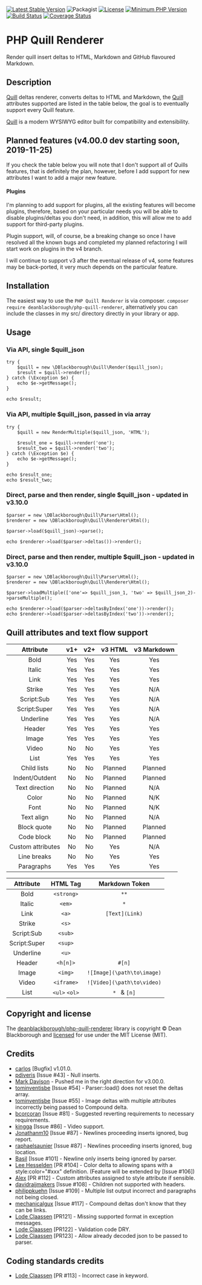 [![Latest Stable Version](https://img.shields.io/packagist/v/deanblackborough/php-quill-renderer.svg?style=flat-square)](https://packagist.org/packages/deanblackborough/php-quill-renderer)
![Packagist](https://img.shields.io/packagist/dt/deanblackborough/php-quill-renderer.svg)
[![License](https://img.shields.io/badge/license-MIT-blue.svg)](https://github.com/deanblackborough/php-quill-renderer/blob/master/LICENSE)
[![Minimum PHP Version](https://img.shields.io/badge/php->=7.1-8892BF.svg)](https://php.net/)
[![Build Status](https://travis-ci.org/deanblackborough/php-quill-renderer.svg?branch=master)](https://travis-ci.org/deanblackborough/php-quill-renderer)
[![Coverage Status](https://coveralls.io/repos/github/deanblackborough/php-quill-renderer/badge.svg?branch=master)](https://coveralls.io/github/deanblackborough/php-quill-renderer?branch=master)

# PHP Quill Renderer

Render quill insert deltas to HTML, Markdown and GitHub flavoured Markdown.

## Description

[Quill](https://github.com/quilljs/quill)  deltas renderer, converts deltas to HTML and Markdown, the [Quill](https://github.com/quilljs/quill) attributes 
supported are listed in the table below, the goal is to eventually support every Quill feature.

[Quill](https://github.com/quilljs/quill) is a modern WYSIWYG editor built for compatibility and extensibility.

## Planned features (v4.00.0 dev starting soon, 2019-11-25)

If you check the table below you will note that I don't support all of Quills 
features, that is definitely the plan, however, before I add support for new 
attributes I want to add a major new feature.

#### Plugins

I'm planning to add support for plugins, all the existing features will become 
plugins, therefore, based on your particular needs you will be able to disable plugins/deltas 
you don't need, in addition, this will allow me to add support for third-party plugins.

Plugin support, will, of course, be a breaking change so once I have resolved all 
the known bugs and completed my planned refactoring I will start work on plugins 
in the v4 branch. 

I will continue to support v3 after the eventual release of v4, some features may 
be back-ported, it very much depends on the particular feature. 

## Installation
 
The easiest way to use the `PHP Quill Renderer` is via composer. 
```composer require deanblackborough/php-quill-renderer```, 
alternatively you can include the classes in my src/ directory directly in your 
library or app.

## Usage

### Via API, single $quill_json
```
try {
    $quill = new \DBlackborough\Quill\Render($quill_json);
    $result = $quill->render();
} catch (\Exception $e) {
    echo $e->getMessage();
}

echo $result;
```

### Via API, multiple $quill_json, passed in via array

```
try {
    $quill = new RenderMultiple($quill_json, 'HTML');
    
    $result_one = $quill->render('one');
    $result_two = $quill->render('two');
} catch (\Exception $e) {
    echo $e->getMessage();
}

echo $result_one;
echo $result_two;
```

### Direct, parse and then render, single $quill_json - updated in v3.10.0

```
$parser = new \DBlackborough\Quill\Parser\Html();
$renderer = new \DBlackborough\Quill\Renderer\Html();

$parser->load($quill_json)->parse();

echo $renderer->load($parser->deltas())->render();
```

### Direct, parse and then render, multiple $quill_json - updated in v3.10.0

```
$parser = new \DBlackborough\Quill\Parser\Html();
$renderer = new \DBlackborough\Quill\Renderer\Html();

$parser->loadMultiple(['one'=> $quill_json_1, 'two' => $quill_json_2)->parseMultiple();

echo $renderer->load($parser->deltasByIndex('one'))->render();
echo $renderer->load($parser->deltasByIndex('two'))->render();
```

## Quill attributes and text flow support

| Attribute | v1+ | v2+ | v3 HTML | v3 Markdown
| :---: | :---: | :---: | :---: | :---:
| Bold | Yes | Yes | Yes | Yes
| Italic | Yes | Yes | Yes | Yes
| Link | Yes | Yes | Yes | Yes
| Strike | Yes | Yes | Yes | N/A
| Script:Sub | Yes | Yes | Yes | N/A
| Script:Super | Yes | Yes | Yes | N/A
| Underline | Yes | Yes | Yes | N/A
| Header | Yes | Yes | Yes | Yes
| Image | Yes | Yes | Yes | Yes
| Video | No | No | Yes | Yes
| List | Yes | Yes | Yes | Yes
| Child lists | No | No | Planned | Planned
| Indent/Outdent | No| No | Planned | Planned
| Text direction | No | No | Planned | N/A
| Color | No | No | Planned | N/K
| Font | No | No | Planned | N/K
| Text align | No | No | Planned | N/A
| Block quote | No | No | Planned | Planned
| Code block | No | No | Planned | Planned
| Custom attributes | No | No | Yes | N/A
| Line breaks | No | No | Yes | Yes
| Paragraphs | Yes | Yes | Yes | Yes

| Attribute | HTML Tag | Markdown Token
| :---: | :---: | :---:
| Bold | `<strong>` | `**`
| Italic | `<em>` | `*`
| Link | `<a>` | `[Text](Link)`
| Strike | `<s>` |
| Script:Sub | `<sub>` |
| Script:Super | `<sup>` |
| Underline | `<u>` |
| Header | `<h[n]>` | `#[n]`
| Image | `<img>` | `![Image](\path\to\image)`
| Video | `<iframe>` | `![Video](\path\to\video)`
| List | `<ul>` `<ol>` | `* ` & `[n]`

## Copyright and license
The [deanblackborough/php-quill-renderer](https://github.com/deanblackborough/php-quill-renderer) 
library is copyright © Dean Blackborough and 
[licensed](https://github.com/deanblackborough/php-quill-renderer/blob/master/LICENSE) 
for use under the MIT License (MIT). 

## Credits

* [carlos](https://github.com/sald19) [Bugfix] v1.01.0.
* [pdiveris](https://github.com/pdiveris) [Issue #43] - Null inserts.
* [Mark Davison](https://github.com/markdavison) - Pushed me in the right direction for v3.00.0.
* [tominventisbe](https://github.com/tominventisbe) [Issue #54] - Parser::load() does not reset the deltas array.
* [tominventisbe](https://github.com/tominventisbe) [Issue #55] - Image deltas with multiple attributes incorrectly being passed to Compound delta.
* [bcorcoran](https://github.com/bcorcoran) [Issue #81] - Suggested reverting requirements to necessary requirements.
* [kingga](https://github.com/kingga) [Issue #86] - Video support.
* [Jonathanm10](https://github.com/Jonathanm10) [Issue #87] - Newlines proceeding inserts ignored, bug report.
* [raphaelsaunier](https://github.com/raphaelsaunier) [Issue #87] - Newlines proceeding inserts ignored, bug location.
* [Basil](https://github.com/nadar) [Issue #101] - Newline only inserts being ignored by parser.
* [Lee Hesselden](https://github.com/on2) [PR #104] - Color delta to allowing spans with a style:color="#xxx" definition. (Feature will be extended by [Issue #106])
* [Alex](https://github.com/AlexFence) [PR #112] - Custom attributes assigned to style attribute if sensible.
* [davidraijmakers](https://github.com/davidraijmakers) [Issue #108] - Children not supported with headers.
* [philippkuehn](https://github.com/philippkuehn) [Issue #109] - Multiple list output incorrect and paragraphs not being closed.
* [mechanicalgux](https://github.com/mechanicalgux) [Issue #117] - Compound deltas don't know that they can be links.
* [Lode Claassen](https://github.com/lode) [PR121] - Missing supported format in exception messages.
* [Lode Claassen](https://github.com/lode) [PR122] - Validation code DRY.
* [Lode Claassen](https://github.com/lode) [PR123] - Allow already decoded json to be passed to parser.

## Coding standards credits

* [Lode Claassen](https://github.com/lode) [PR #113] - Incorrect case in keyword. 

